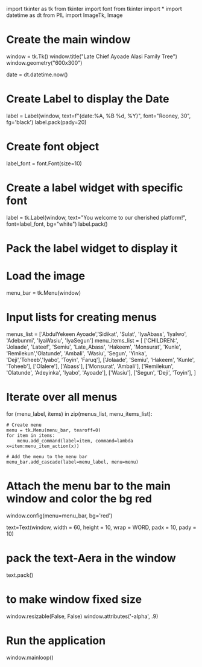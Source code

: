 import tkinter as tk
from tkinter import font
from tkinter import *
import datetime as dt
from PIL import ImageTk, Image


# Create the main window
window = tk.Tk()
window.title("Late Chief Ayoade Alasi Family Tree")
window.geometry("600x300")



date = dt.datetime.now()
# Create Label to display the Date
label = Label(window, text=f"{date:%A, %B %d, %Y}", font="Rooney, 30", fg='black')
label.pack(pady=20)

# Create font object
label_font = font.Font(size=10)

# Create a label widget with specific font
label = tk.Label(window, text="You welcome to our cherished platform!", font=label_font, bg="white")
label.pack()

# Pack the label widget to display it

# Load the image
menu_bar = tk.Menu(window)

# Input lists for creating menus
menus_list = ['AbdulYekeen Ayoade','Sidikat', 'Sulat', 'IyaAbass', 'IyaIwo', 'Adebunmi', 'IyaWasiu', 'IyaSegun']
menu_items_list = [
    ['CHILDREN:', 'Jolaade', 'Lateef', 'Semiu', 'Late_Abass', 'Hakeem', 'Monsurat', 'Kunle', 'Remilekun','Olatunde', 'Ambali', 'Wasiu', 'Segun', 'Yinka', 'Deji','Toheeb','Iyabo', 'Toyin', 'Faruq'],
    ['Jolaade', 'Semiu', 'Hakeem', 'Kunle', 'Toheeb'],
    ['Olalere'],
    ['Abass'],
    ['Monsurat', 'Ambali'],
    ['Remilekun', 'Olatunde', 'Adeyinka', 'Iyabo', 'Ayoade'],
    ['Wasiu'],
    ['Segun', 'Deji', 'Toyin'],
]

# Iterate over all menus
for (menu_label, items) in zip(menus_list, menu_items_list):

    # Create menu
    menu = tk.Menu(menu_bar, tearoff=0)
    for item in items:
        menu.add_command(label=item, command=lambda x=item:menu_item_action(x))

    # Add the menu to the menu bar
    menu_bar.add_cascade(label=menu_label, menu=menu)

# Attach the menu bar to the main window and color the bg red
window.config(menu=menu_bar, bg='red')

text=Text(window, width = 60, height = 10, 
          wrap = WORD, padx = 10, pady = 10)
  
# pack the text-Aera in the window
text.pack()



# to make window fixed size
window.resizable(False, False)
window.attributes('-alpha', .9)

# Run the application
window.mainloop()
